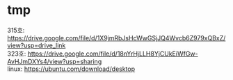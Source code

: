 # tmp

315호: https://drive.google.com/file/d/1X9jmRbJsHcWwGSjJQ4Wvcb6Z979xQBxZ/view?usp=drive_link
<br>
323호: https://drive.google.com/file/d/18nYrHjLLH8YjCUkEiWfGw-AvHJmDXYs4/view?usp=sharing
<br>
linux: https://ubuntu.com/download/desktop
